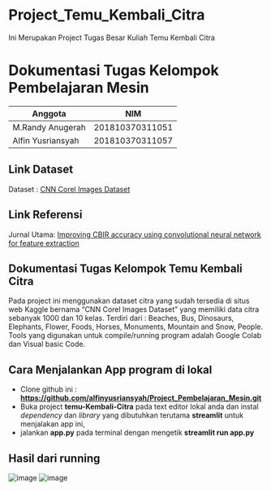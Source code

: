 # Project_Temu_Kembali_Citra
Ini Merupakan Project Tugas Besar Kuliah Temu Kembali Citra

#  Dokumentasi Tugas Kelompok Pembelajaran Mesin

|Anggota|NIM  |
|--|--|
| M.Randy Anugerah| 201810370311051  |
| Alfin Yusriansyah| 201810370311057 |

## Link Dataset
Dataset : [CNN Corel Images Dataset](https://www.kaggle.com/elkamel/cnn-corel-images/data)

## Link Referensi
Jurnal Utama: [Improving CBIR accuracy using convolutional neural network for feature extraction](https://ieeexplore.ieee.org/abstract/document/8281730)

## Dokumentasi Tugas Kelompok Temu Kembali Citra
Pada project ini menggunakan dataset citra yang sudah tersedia di situs web Kaggle bernama “CNN Corel Images Dataset” yang memiliki data citra sebanyak 1000 dan 10 kelas.
Terdiri dari : Beaches, Bus, Dinosaurs, Elephants, Flower, Foods, Horses, Monuments, Mountain and Snow, People.
Tools yang digunakan untuk compile/running program adalah Google Colab dan Visual basic Code.

## Cara Menjalankan App program di lokal
- Clone github ini : **https://github.com/alfinyusriansyah/Project_Pembelajaran_Mesin.git**
- Buka project **temu-Kembali-Citra** pada text editor lokal anda dan instal *dependency* dan *library* yang dibutuhkan terutama **streamlit** untuk menjalakan app ini,
- jalankan **app.py** pada terminal dengan mengetik **streamlit run app.py**

## Hasil dari running
![image](2.png)
![image](4.png)


